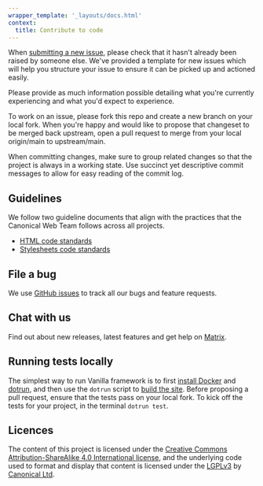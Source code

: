 ```yaml
---
wrapper_template: '_layouts/docs.html'
context:
  title: Contribute to code
---
```


When [submitting a new issue](https://github.com/canonical/vanilla-framework/issues/new/choose), please check that it hasn't already been raised by someone else. We've provided a template for new issues which will help you structure your issue to ensure it can be picked up and actioned easily.

Please provide as much information possible detailing what you're currently experiencing and what you'd expect to experience.

To work on an issue, please fork this repo and create a new branch on your local fork. When you're happy and would like to propose that changeset to be merged back upstream, open a pull request to merge from your local origin/main to upstream/main.

When committing changes, make sure to group related changes so that the project is always in a working state. Use succinct yet descriptive commit messages to allow for easy reading of the commit log.

## Guidelines

We follow two guideline documents that align with the practices that the Canonical Web Team follows across all projects.

- [HTML code standards](https://webteam.canonical.com/practices/html-code-standards)
- [Stylesheets code standards](https://webteam.canonical.com/practices/css)

## File a bug

We use [GitHub issues](https://github.com/canonical/vanilla-framework/issues) to track all our bugs and feature requests.

## Chat with us

Find out about new releases, latest features and get help on [Matrix](https://matrix.to/#/#vanilla:ubuntu.com).

## Running tests locally

The simplest way to run Vanilla framework is to first [install Docker](https://docs.docker.com/install/) and [dotrun](https://github.com/canonical/dotrun#installation), and then use the `dotrun` script to [build the site](https://github.com/canonical/vanilla-framework#vanilla-local-development). Before proposing a pull request, ensure that the tests pass on your local fork. To kick off the tests for your project, in the terminal `dotrun test`.

## Licences

The content of this project is licensed under the [Creative Commons Attribution-ShareAlike 4.0 International license](https://creativecommons.org/licenses/by-sa/4.0/), and the underlying code used to format and display that content is licensed under the [LGPLv3](https://opensource.org/licenses/lgpl-3.0.html) by [Canonical Ltd](https://canonical.com/).
